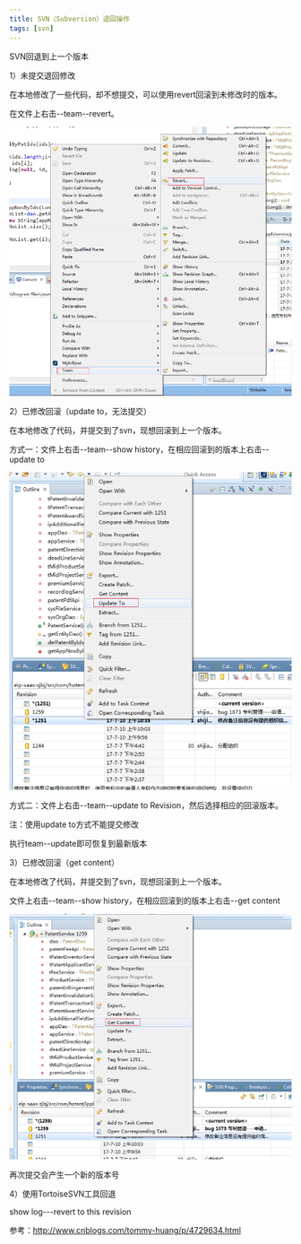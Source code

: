 ```yaml
---
title: SVN（Subversion）退回操作
tags: [svn]
---
```


SVN回退到上一个版本

1）未提交退回修改

在本地修改了一些代码，却不想提交，可以使用revert回滚到未修改时的版本。

在文件上右击--team--revert。

![](/images/tools/svn/revert/localrevert.png)

2）已修改回滚（update to，无法提交）

在本地修改了代码，并提交到了svn，现想回滚到上一个版本。

方式一：文件上右击--team--show history，在相应回滚到的版本上右击--update to

![](/images/tools/svn/revert/updateto.png)

方式二：文件上右击--team--update to Revision，然后选择相应的回滚版本。

注：使用update to方式不能提交修改

执行team--update即可恢复到最新版本

3）已修改回滚（get content）

在本地修改了代码，并提交到了svn，现想回滚到上一个版本。

文件上右击--team--show history，在相应回滚到的版本上右击--get content

![](/images/tools/svn/revert/getcontent.png)

再次提交会产生一个新的版本号

4）使用TortoiseSVN工具回退

show log---revert to this revision

参考：http://www.cnblogs.com/tommy-huang/p/4729634.html